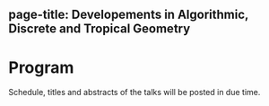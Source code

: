 page-title: Developements in Algorithmic, Discrete and Tropical Geometry
---

# Program

Schedule, titles and abstracts of the talks will be posted in due time. 
